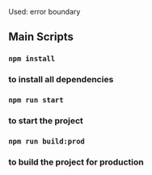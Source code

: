 Used: error boundary

## Main Scripts

### `npm install`
### to install all dependencies

### `npm run start`
### to start the project

### `npm run build:prod`
### to build the project for production
